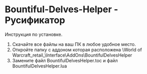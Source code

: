 # Bountiful-Delves-Helper - Русификатор
Инструкция по установке. 
1. Скачайте все файлы на ваш ПК в любое удобное место. 
2. Откройте папку с аддоном которая расположена \World of Warcraft\_retail_\Interface\AddOns\BountifulDelvesHelper
3. Замените файл BountifulDelvesHelper.toc и файл BountifulDelvesHelper.lua
